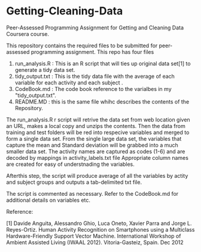 # Getting-Cleaning-Data
Peer-Assessed Programming Assignment for Getting and Cleaning Data Coursera course.

This repository contains the required files to be submitted for peer-assessed programming assignment.
This repo has four files
1) run_analysis.R : This is an R script that will ties up original data set[1] to generate a tidy data set.
2) tidy_output.txt : This is the tidy data file with the average of each variable for each activity and each subject .
3) CodeBook.md : The code book reference to the varialbes in my "tidy_output.txt".
4) README.MD : this is the same file whihc describes the contents of the Repository.

The run_analysis.R r script will retrive the data set from web location given an URL, makes a local copy and unzips the contents.
Then the data from training and test folders will be red into respecive variables and merged to form a single data set. 
From the single large data set, the variables that capture the mean and Standard deviation will be grabbed into a much smaller data set.
The activity names are captured as codes (1-6) and are decoded by mappings in activity_labels.txt file
Appropriate column names are created for easy of understnading the variables.

Afterthis step, the script will produce average of all the variables by actity and subject groups and outputs a tab-delimited txt file.

The script is commented as necessary. Refer to the CodeBook.md for additional details on variables etc.

Reference:

[1] Davide Anguita, Alessandro Ghio, Luca Oneto, Xavier Parra and Jorge L. Reyes-Ortiz. Human Activity Recognition on Smartphones using a Multiclass Hardware-Friendly Support Vector Machine. International Workshop of Ambient Assisted Living (IWAAL 2012). Vitoria-Gasteiz, Spain. Dec 2012
